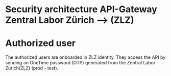 # Security architecture API-Gateway Zentral Labor Zürich --> (ZLZ)

# Authorized user
The authorized users are onboarded in ZLZ identity.
They access the API by sending an OneTime password (OTP) generated from the Zentral Labor Zurich(ZLZ) (prod - test).
